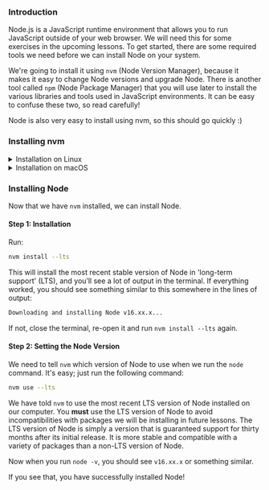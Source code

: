### Introduction

Node.js is a JavaScript runtime environment that allows you to run JavaScript outside of your web browser. We will need this for some exercises in the upcoming lessons. To get started, there are some required tools we need before we can install Node on your system.

We're going to install it using `nvm` (Node Version Manager), because it makes it easy to change Node versions and upgrade Node. There is another tool called `npm` (Node Package Manager) that you will use later to install the various libraries and tools used in JavaScript environments. It can be easy to confuse these two, so read carefully!

Node is also very easy to install using nvm, so this should go quickly :)

### Installing nvm

<details markdown="block">
  <summary class="dropDown-header">Installation on Linux</summary>

#### Step 0: Prerequisites 
To install nvm properly, you'll need `curl`. Simply run the command below:

~~~bash
sudo apt install curl
~~~ 

#### Step 1: Downloading and Installing `nvm`

Simply run this command:

~~~bash
curl -o- https://raw.githubusercontent.com/nvm-sh/nvm/v0.35.3/install.sh | bash
~~~

This will install `nvm`

#### Step 2: Initializing `nvm`

In the terminal there should be some directions on how to initialize `nvm`. If not, (or if you don't feel like copying from the terminal), run these commands:

~~~bash
export NVM_DIR="$([ -z "${XDG_CONFIG_HOME-}" ] && printf %s "${HOME}/.nvm" || printf %s "${XDG_CONFIG_HOME}/nvm")"
[ -s "$NVM_DIR/nvm.sh" ] && \. "$NVM_DIR/nvm.sh" # This loads nvm
~~~

You can verify `nvm` is installed by running the command:

~~~BASH
command -v nvm
~~~

if this returns `nvm: command not found`, close the terminal and re-open it.

</details>

<details markdown="block">
  <summary class="dropDown-header">Installation on macOS</summary>
  <br/>
  
On macOS 10.15 and above, the default shell is now zsh. During installation, nvm will look for a `.zshrc` file in your user home directory. By default, this file does not exist so we need to create it.

To create the `.zshrc` file and start the nvm installation, run the following commands:

~~~bash
touch ~/.zshrc
~~~

~~~bash
curl -o- https://raw.githubusercontent.com/nvm-sh/nvm/v0.35.3/install.sh | bash
~~~

Restart your terminal, or copy and paste the following into your terminal and press enter: 

~~~bash
export NVM_DIR="$HOME/.nvm"
[ -s "$NVM_DIR/nvm.sh" ] && \. "$NVM_DIR/nvm.sh" # This loads nvm
[ -s "$NVM_DIR/bash_completion" ] && \. "$NVM_DIR/bash_completion" # This loads nvm bash_completion
~~~

Test your nvm installation by running:

~~~bash
nvm --version.
~~~

For more information, view [NVM's github documentation](https://github.com/nvm-sh/nvm#installation-and-update).

</details>

### Installing Node

Now that we have `nvm` installed, we can install Node.

#### Step 1: Installation

Run:

~~~bash
nvm install --lts
~~~

This will install the most recent stable version of Node in 'long-term support' (LTS), and you’ll see a lot of output in the terminal. If everything worked, you should see something similar to this somewhere in the lines of output:

~~~bash
Downloading and installing Node v16.xx.x...
~~~

If not, close the terminal, re-open it and run `nvm install --lts` again.

#### Step 2: Setting the Node Version

We need to tell `nvm` which version of Node to use when we run the `node` command. It's easy; just run the following command:

~~~bash
nvm use --lts
~~~

We have told `nvm` to use the most recent LTS version of Node installed on our computer. You **must** use the LTS version of Node to avoid incompatibilities with packages we will be installing in future lessons. The LTS version of Node is simply a version that is guaranteed support for thirty months after its initial release. It is more stable and compatible with a variety of packages than a non-LTS version of Node.

Now when you run `node -v`, you should see `v16.xx.x` or something similar. 

If you see that, you have successfully installed Node!
